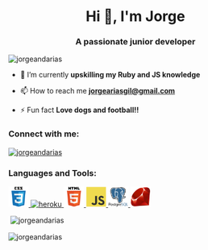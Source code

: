 <h1 align="center">Hi 👋, I'm Jorge</h1>
<h3 align="center">A passionate junior developer</h3>

<p align="left"> <img src="https://komarev.com/ghpvc/?username=jorgeandarias&label=Profile%20views&color=0e75b6&style=flat" alt="jorgeandarias" /> </p>

- 🌱 I’m currently **upskilling my Ruby and JS knowledge**

- 📫 How to reach me **jorgeariasgil@gmail.com**

- ⚡ Fun fact **Love dogs and football!!**

<h3 align="left">Connect with me:</h3>
<p align="left">
<a href="https://linkedin.com/in/jorgeandarias" target="blank"><img align="center" src="https://raw.githubusercontent.com/rahuldkjain/github-profile-readme-generator/master/src/images/icons/Social/linked-in-alt.svg" alt="jorgeandarias" height="30" width="40" /></a>
</p>

<h3 align="left">Languages and Tools:</h3>
<p align="left"> <a href="https://www.w3schools.com/css/" target="_blank"> <img src="https://raw.githubusercontent.com/devicons/devicon/master/icons/css3/css3-original-wordmark.svg" alt="css3" width="40" height="40"/> </a> <a href="https://heroku.com" target="_blank"> <img src="https://www.vectorlogo.zone/logos/heroku/heroku-icon.svg" alt="heroku" width="40" height="40"/> </a> <a href="https://www.w3.org/html/" target="_blank"> <img src="https://raw.githubusercontent.com/devicons/devicon/master/icons/html5/html5-original-wordmark.svg" alt="html5" width="40" height="40"/> </a> <a href="https://developer.mozilla.org/en-US/docs/Web/JavaScript" target="_blank"> <img src="https://raw.githubusercontent.com/devicons/devicon/master/icons/javascript/javascript-original.svg" alt="javascript" width="40" height="40"/> </a> <a href="https://www.postgresql.org" target="_blank"> <img src="https://raw.githubusercontent.com/devicons/devicon/master/icons/postgresql/postgresql-original-wordmark.svg" alt="postgresql" width="40" height="40"/> </a> <a href="https://www.ruby-lang.org/en/" target="_blank"> <img src="https://raw.githubusercontent.com/devicons/devicon/master/icons/ruby/ruby-original.svg" alt="ruby" width="40" height="40"/> </a> </p>

<p>&nbsp;<img align="center" src="https://github-readme-stats.vercel.app/api?username=jorgeandarias&show_icons=true&locale=en" alt="jorgeandarias" /></p>

<p><img align="center" src="https://github-readme-streak-stats.herokuapp.com/?user=jorgeandarias&" alt="jorgeandarias" /></p>
